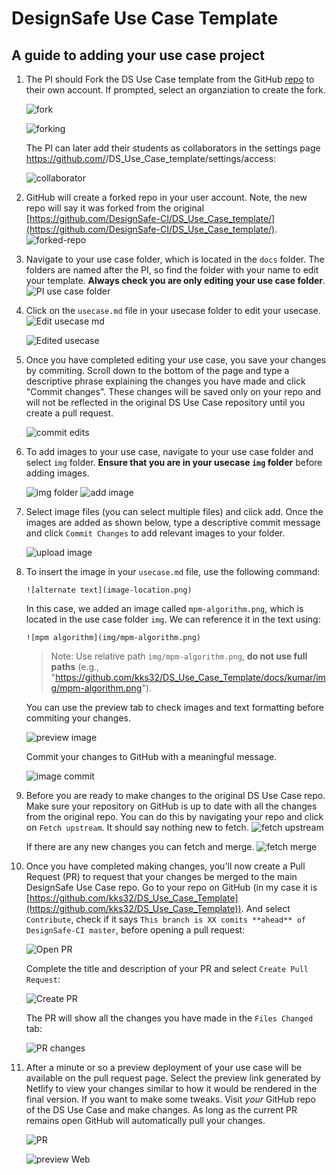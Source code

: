 # DesignSafe Use Case Template

## A guide to adding your use case project

1. The PI should Fork the DS Use Case template from the GitHub [repo](https://github.com/DesignSafe-CI/DS_Use_Case_template/) to their own account. If prompted, select an organziation to create the fork.

    ![fork](images/00-fork.png)

    ![forking](images/01-forking.png)

    
    The PI can later add their students as collaborators in the settings page https://github.com/<yourid>/DS_Use_Case_template/settings/access: 
    
    ![collaborator](images/collaborator.png)

1. GitHub will create a forked repo in your user account. Note, the new repo will say it was forked from the original [https://github.com/DesignSafe-CI/DS_Use_Case_template/](https://github.com/DesignSafe-CI/DS_Use_Case_template/).
    ![forked-repo](images/02-forked-repo.png)

1. Navigate to your use case folder, which is located in the `docs` folder. The folders are named after the PI, so find the folder with your name to edit your template. **Always check you are only editing your use case folder**.
    ![PI use case folder](images/03-pi-usecase-folder.png)

1. Click on the `usecase.md` file in your usecase folder to edit your usecase. 
    ![Edit usecase md](images/04-edit-usecasemd.png)

    ![Edited usecase](images/05-edit-usecase.png)

1. Once you have completed editing your use case, you save your changes by commiting. Scroll down to the bottom of the page and type a descriptive phrase explaining the changes you have made and click "Commit changes". These changes will be saved only on your repo and will not be reflected in the original DS Use Case repository until you create a pull request.

    ![commit edits](images/06-commit-usecase-edits.png)

1. To add images to your use case, navigate to your use case folder and select `img` folder. **Ensure that you are in your usecase `img` folder** before adding images.

    ![img folder](images/07-img-folder.png)
    ![add image](images/08-add-img.png)

1. Select image files (you can select multiple files) and click add. Once the images are added as shown below, type a descriptive commit message and click `Commit Changes` to add relevant images to your folder. 

    ![upload image](images/09-upload-image.png)

1. To insert the image in your `usecase.md` file, use the following command:
    ```
    ![alternate text](image-location.png)
    ```
   In this case, we added an image called `mpm-algorithm.png`, which is located in the use case folder `img`. We can reference it in the text using:
    ```
    ![mpm algorithm](img/mpm-algorithm.png)
    ```
   > Note: Use relative path `img/mpm-algorithm.png`, **do not use full paths** (e.g., "https://github.com/kks32/DS_Use_Case_Template/docs/kumar/img/mpm-algorithm.png").

   You can use the preview tab to check images and text formatting before commiting your changes. 

   ![preview image](images/11-preview-img.png)

   Commit your changes to GitHub with a meaningful message.

   ![image commit](images/12-image-commit.png)

1. Before you are ready to make changes to the original DS Use Case repo. Make sure your repository on GitHub is up to date with all the changes from the original repo. You can do this by navigating your repo and click on `Fetch upstream`. It should say nothing new to fetch. 
    ![fetch upstream](images/16-fetch-upstream.png)

    If there are any new changes you can fetch and merge.
    ![fetch merge](images/17-fetch-merge.png)

1. Once you have completed making changes, you'll now create a Pull Request (PR) to request that your changes be merged to the main DesignSafe Use Case repo. Go to your repo on GitHub (in my case it is [https://github.com/kks32/DS_Use_Case_Template](https://github.com/kks32/DS_Use_Case_Template)). And select `Contribute`, check if it says `This branch is XX comits **ahead** of DesignSafe-CI master`, before opening a pull request:

    ![Open PR](images/18-open-pr.png)

    Complete the title and description of your PR and select `Create Pull Request`:

    ![Create PR](images/19-create-pr.png)

    The PR will show all the changes you have made in the `Files Changed` tab:

    ![PR changes](images/20-pr-file-changes.png)

1. After a minute or so a preview deployment of your use case will be available on the pull request page. Select the preview link generated by Netlify to view your changes similar to how it would be rendered in the final version. If you want to make some tweaks. Visit *your* GitHub repo of the DS Use Case and make changes. As long as the current PR remains open GitHub will automatically pull your changes. 

    ![PR](images/21-pr.png)

    ![preview Web](images/22-preview.png)
